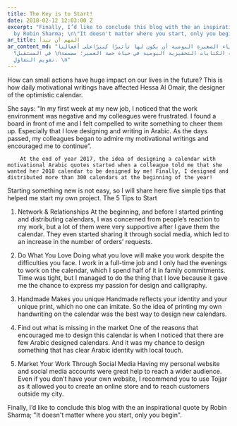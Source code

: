 ```yaml
---
title: The Key is to Start!
date: 2018-02-12 12:03:00 Z
excerpt: "Finally, I’d like to conclude this blog with the an inspirational quote
  by Robin Sharma; \n\"It doesn't matter where you start, only you begin\".\n"
ar_title: المهم أن تبدأ
ar_content_md: "كيف للأشياء الصغيرة اليومية أن يكون لها تأثيرًا كبيرًاعلى أفعالنا
  في المستقبل؟ \nهذا ما فعلته الكتابات التحفيزية اليومية في حياة حصة العمير؛ مصممة
  تقويم التفاؤل. \n"
---
```


 How can small actions have huge impact on our lives in the future? This is how daily motivational writings have affected Hessa Al Omair, the designer of the optimistic calendar.

She says:
        "In my first week at my new job, I noticed that the work environment was negative and my colleagues were frustrated. I found a board in front of me and I felt compelled to write something to cheer them up. Especially that I love designing and writing in Arabic.  As the days passed, my colleagues began to admire my motivational writings and encouraged me to continue”.

        At the end of year 2017, the idea of designing a calendar with motivational Arabic quotes started when a colleague told me that she wanted her 2018 calendar to be designed by me! Finally, I designed and distributed more than 300 calendars at the beginning of the year! 

Starting something new is not easy, so I will share here five simple tips that helped me start my own project.
The 5 Tips to Start
1.	Network & Relationships
At the beginning, and before I started printing and distributing calendars, I was concerned from people’s reaction to my work, but a lot of them were very supportive after I gave them the calendar. They even started sharing it through social media, which led to an increase in the number of orders’ requests. 

2.	Do What You Love
Doing what you love will make you work despite the difficulties you face. I work in a full-time job and I only had the evenings to work on the calendar, which I spend half of it in family commitments. Time was tight, but I managed to do the thing that I love because it gave me the chance to express my passion for design and calligraphy.

3.	Handmade Makes you unique
Handmade reflects your identity and your unique print, which no one can imitate. So the idea of printing my own handwriting on the calendar was the best way to design new calendars.  
4.	Find out what is missing in the market
One of the reasons that encouraged me to design this calendar is when I noticed that there are few Arabic designed calendars. And it was my chance to design something that has clear Arabic identity with local touch. 

5.	Market Your Work Through Social Media
Having my personal website and social media accounts were great help to reach a wider audience. Even if you don’t have your own website, I recommend you to use Tojjar as it allowed you to create an online store and to reach customers outside my city.

Finally, I’d like to conclude this blog with the an inspirational quote by Robin Sharma; 
"It doesn't matter where you start, only you begin".

